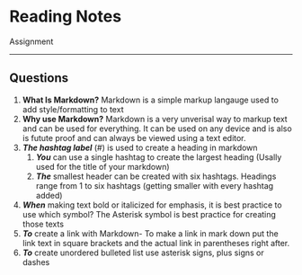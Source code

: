 # Reading Notes
Assignment

---
## Questions
1. **What Is Markdown?** Markdown is a simple markup langauge used to add style/formatting to text
2. **Why use Markdown?** Markdown is a very unverisal way to markup text and can be used for everything. It can be used on any device and is also is futute proof and can always be viewed using a text editor.
3. ***The hashtag label*** (#) is used to create a heading in markdown
   1. ***You*** can use a single hashtag to create the largest heading (Usally used for the title of your markdown)
   2. ***The*** smallest header can be created with six hashtags. Headings range from 1 to six hashtags (getting smaller with every hashtag added)
4. ***When*** making text bold or italicized for emphasis, it is best practice to use which symbol? The Asterisk symbol is best practice for creating those texts
5. ***To*** create a link with Markdown- To make a link in mark down put the link text in square brackets and the actual link in parentheses right after.
6. ***To*** create unordered bulleted list use asterisk signs, plus signs or dashes
